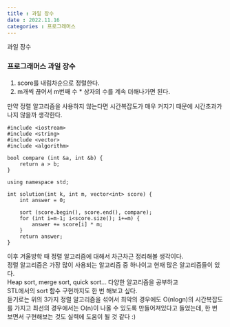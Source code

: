 ```yaml
---
title : 과일 장수
date : 2022.11.16
categories : 프로그래머스
---
```


과일 장수

### 프로그래머스 과일 장수

1. score를 내림차순으로 정렬한다.
2. m개씩 끊어서 m번째 수 * 상자의 수를 계속 더해나가면 된다.

만약 정렬 알고리즘을 사용하지 않는다면 시간복잡도가 매우 커지기 때문에 시간초과가 나지 않을까 생각한다. 

```
#include <iostream>
#include <string>
#include <vector>
#include <algorithm>

bool compare (int &a, int &b) {
    return a > b;
}

using namespace std;

int solution(int k, int m, vector<int> score) {
    int answer = 0;
    
    sort (score.begin(), score.end(), compare);
    for (int i=m-1; i<score.size(); i+=m) {
        answer += score[i] * m;
    }
    return answer;
}
```

이후 겨울방학 때 정렬 알고리즘에 대해서 차근차근 정리해볼 생각이다.     
정렬 알고리즘은 가장 많이 사용되는 알고리즘 중 하나이고 현재 많은 알고리즘들이 있다.    
Heap sort, merge sort, quick sort... 다양한 알고리즘을 공부하고     
STL에서의 sort 함수 구현까지도 한 번 해보고 싶다.   
듣기로는 위의 3가지 정렬 알고리즘을 섞어서 최악의 경우에도 O(nlogn)의 시간복잡도를 가지고 최선의 경우에서는 O(n)이 나올 수 있도록 만들어져있다고 들었는데, 한 번 보면서 구현해보는 것도 실력에 도움이 될 것 같다 :)